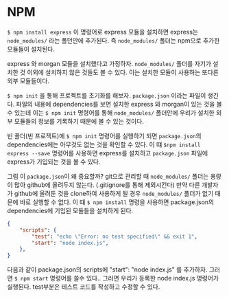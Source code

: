 # NPM

`$ npm install express` 이 명령어로 express 모듈을 설치하면 express는 `node_modules/` 라는 폴던안에 추가된다. 즉 `node_modules/` 폴더는 npm으로 추가한 모듈들이 설치된다.


express 와 morgan 모듈을 설치했다고 가정하자.
`node_modules/` 폴더를 자기가 설치한 것 이외에 설치하지 않은 것들도 볼 수 있다. 이는 설치한 모듈이 사용하는 또다른 외부 모듈들이다.


`$ npm init` 을 통해 프로젝트를 초기화를 해보자. `package.json` 이라는 파일이 생긴다. 파일의 내용에 dependencies를 보면 설치한 express 와 morgan이 있는 것을 볼 수 있는데 이는 `$ npm init` 명령어를 통해 `node_modules/` 폴더안에 우리가 설치한 외부 모듈들의 정보를 기록하기 때문에 볼 수 있는 것이다.

빈 폴더(빈 프로젝트)에 `$ npm init` 명령어를 실행하기 되면 `package.json`의 dependencies에는 아무것도 없는 것을 확인할 수 있다. 이 떄 `$npm install express --save` 명령어를 사용하면 express를 설치하고 `package.json` 파일에 express가 기입되는 것을 볼 수 있다.


그럼 이 `package.json`이 왜 중요할까? 
git으로 관리할 때 `node_modules/` 폴더는 용량이 많아 github에 올려두지 않는다. (.gitignore를 통해 제외시킨다) 만약 다른 개발자가 github에 올려둔 것을 clone하여 사용하게 될 경우 `node_modules/` 폴더가 없기 때문에 바로 실행할 수 없다. 이 떄 `$ npm install` 명령을 사용하면 package.json의 dependencies에 기입된 모듈들을 설치하게 된다.


~~~json package.json
{
    "scripts": {
        "test": "echo \"Error: no test specified\" && exit 1",
        "start": "node index.js",
    },
}
~~~
다음과 같이  package.json의 scripts에 "start": "node index.js" 를 추가하자. 그러면 `$ npm start` 명령어를 쓸수 있다.. 그러면 우리가 등록한 node index.js 명령어가 실행된다.  test부분은 테스트 코드를 작성하고 수정할 수 있다. 